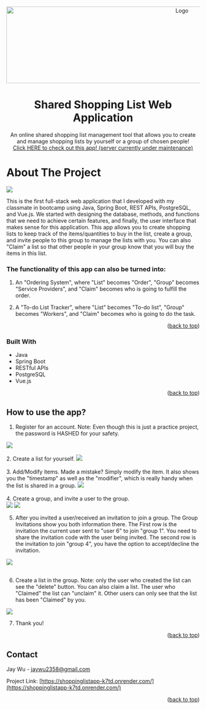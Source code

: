 <a name="readme-top"></a>
<!-- PROJECT LOGO -->
<br />
<div align="center">
  <a>
    <img src="https://github.com/jaywu2358/Shared-Shopping-List-Web-Application/assets/106934206/32364575-84c2-4bf7-9059-8c3c9fb20ceb" alt="Logo" width="900" height="200">
  </a>
<h1 align="center">Shared Shopping List Web Application</h1>

  <p align="center">
    An online shared shopping list management tool that allows you to create and manage shopping lists by yourself or a group of chosen people!
    </br>
    <a href="https://shoppinglistapp-k7td.onrender.com/">Click HERE to check out this app! (server currently under maintenance)</a>
  </p>
</div>

<!-- ABOUT THE PROJECT -->
<h1> About The Project </h1>
<img src="https://github.com/jaywu2358/Shared-Shopping-List-Web-Application/assets/106934206/d71bb11c-e5de-4c3d-ab40-68b812aeca43"/>

This is the first full-stack web application that I developed with my classmate in bootcamp using Java, Spring Boot, REST APIs, PostgreSQL, and Vue.js. We started with designing the database, methods, and functions that we need to achieve certain features, and finally, the user interface that makes sense for this application.  This app allows you to create shopping lists to keep track of the items/quantities to buy in the list, create a group, and invite people to this group to manage the lists with you. You can also "Claim" a list so that other people in your group know that you will buy the items in this list. 

### The functionality of this app can also be turned into:

1. An "Ordering System", where "List" becomes "Order", "Group" becomes "Service Providers", and "Claim" becomes who is going to fulfill the order. 

2. A "To-do List Tracker", where "List" becomes "To-do list", "Group" becomes "Workers", and "Claim" becomes who is going to do the task.



<p align="right">(<a href="#readme-top">back to top</a>)</p>



### Built With

* Java
* Spring Boot
* RESTful APIs
* PostgreSQL
* Vue.js


<p align="right">(<a href="#readme-top">back to top</a>)</p>

<!-- USAGE EXAMPLES -->
## How to use the app?

1. Register for an account. Note: Even though this is just a practice project, the password is HASHED for your safety.
<img src="https://github.com/jaywu2358/Shared-Shopping-List-Web-Application/assets/106934206/11ea2716-fd4e-44a2-b6f0-c36611749b3b"/>
</br>
</br>
2. Create a list for yourself.
<img src="https://github.com/jaywu2358/Shared-Shopping-List-Web-Application/assets/106934206/4caf412f-37c0-4eae-bf37-15201f7ecbfd"/>
</br>
</br>
3. Add/Modify items. Made a mistake? Simply modify the item. It also shows you the "timestamp" as well as the "modifier", which is really handy when the list is shared in a group.
<img src="https://github.com/jaywu2358/Shared-Shopping-List-Web-Application/assets/106934206/92dea7d9-5941-478c-a0d1-fa2611739777"/>
</br>
</br>
4. Create a group, and invite a user to the group.</br>
<img src="https://github.com/jaywu2358/Shared-Shopping-List-Web-Application/assets/106934206/781e58ad-18c4-4b69-870a-1fdf072144a1"/>
<img src="https://github.com/jaywu2358/Shared-Shopping-List-Web-Application/assets/106934206/eb919939-2dec-4ef9-bb5b-8647adef7d7f"/>

5. After you invited a user/received an invitation to join a group. The Group Invitations show you both information there. The First row is the invitation the current user sent to "user 6" to join "group 1". You need to share the invitation code with the user being invited. The second row is the invitation to join "group 4", you have the option to accept/decline the invitation.
<img src="https://github.com/jaywu2358/Shared-Shopping-List-Web-Application/assets/106934206/77b6e707-b25c-4357-8e30-3ef042ef612b"/>
</br>
</br>

6. Create a list in the group. Note: only the user who created the list can see the "delete" button. You can also claim a list. The user who "Claimed" the list can "unclaim" it. Other users can only see that the list has been "Claimed" by you.
<img src="https://github.com/jaywu2358/Shared-Shopping-List-Web-Application/assets/106934206/a24f45b3-6631-4d5c-b241-b3640f16c22b"/>

7. Thank you!


<p align="right">(<a href="#readme-top">back to top</a>)</p>



<!-- CONTACT -->
## Contact

Jay Wu - jaywu2358@gmail.com

Project Link: [https://shoppinglistapp-k7td.onrender.com/](https://shoppinglistapp-k7td.onrender.com/)

<p align="right">(<a href="#readme-top">back to top</a>)</p>

